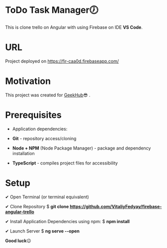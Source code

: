 # ToDo Task Manager🕖

This is clone trello on Angular with using Firebase on IDE **VS Code**. 

# URL
Project deployed on https://fir-caa0d.firebaseapp.com/

# Motivation
This project was created for [GeekHub](http://geekhub.ck.ua/)😎 .


# Prerequisites

- Application dependencies:

- **Git** - repository access/cloning

- **Node + NPM** (Node Package Manager) - package and dependency installation

- **TypeScript** - compiles project files for accessibility


# Setup

✔ Open Terminal (or terminal equivalent)

✔ Clone Repository $ **git clone https://github.com/VitaliyFedyay/firebase-angular-trello**

✔ Install Application Dependencies using npm: $ **npm install**

✔ Launch Server $ **ng serve --open**

**Good luck**😉
